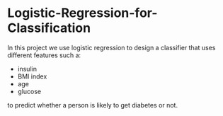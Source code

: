 # Logistic-Regression-for-Classification

In this project we use logistic regression to design a classifier that uses different features such a:

- insulin
- BMI index
- age
- glucose

to predict whether a person is likely to get diabetes or not.



